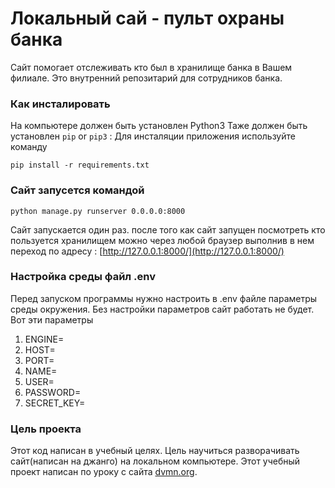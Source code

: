 ﻿# Локальный сай - пульт охраны банка

Сайт помогает отслеживать кто был в хранилище банка в Вашем филиале.
Это внутренний репозитарий для сотрудников банка.

### Как инсталировать



На компьютере должен быть установлен Python3
Таже  должен быть установлен   `pip` or `pip3`  :
Для инсталяции приложения используйте команду
```
pip install -r requirements.txt
```

### Сайт запусется командой
```
python manage.py runserver 0.0.0.0:8000
```
Сайт запускается один раз.
после того как сайт запущен посмотреть кто пользуется хранилищем
можно через любой браузер выполнив в нем переход по адресу : [http://127.0.0.1:8000/](http://127.0.0.1:8000/)

### Настройка среды файл .env
Перед запуском программы нужно настроить в .env файле параметры среды окружения.
Без настройки параметров сайт работать не будет.
Вот эти параметры
1. ENGINE=
1. HOST=
1. PORT=
1. NAME=
1. USER=
1. PASSWORD=
1. SECRET_KEY=

### Цель проекта

Этот код написан в учебный целях. Цель научиться разворачивать сайт(написан на джанго)
на локальном компьютере.
Этот учебный проект написан по уроку с сайта  [dvmn.org](https://dvmn.org/).